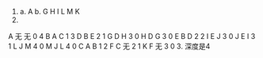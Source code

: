 1. a. A
   b. G H I L M K
2. 
  A 无 无 0 4
  B A C 1 3
  D B E 2 1
  G D H 3 0
  H D G 3 0
  E B D 2 2
  I E J 3 0
  J E I 3 1
  L J M 4 0
  M J L 4 0
  C A B 1 2
  F C 无 2 1
  K F 无 3 0
3. 深度是4